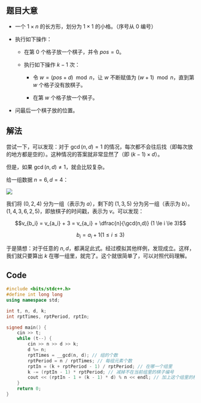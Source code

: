 ## 题目大意

* 一个 $1 \times n$ 的长方形，划分为 $1 \times 1$ 的小格。（序号从 $0$ 编号）

* 执行如下操作：

  * 在第 $0$ 个格子放一个棋子，并令 $pos=0$。
  
  * 执行如下操作 $k-1$ 次：
  
    * 令 $w=(pos+d)\mod n$，让 $w$ 不断赋值为 $(w+1)\mod n$，直到第 $w$ 个格子没有放棋子。
    
    * 在第 $w$ 个格子放一个棋子。

* 问最后一个棋子放的位置。

## 解法

尝试一下，可以发现：对于 $\gcd(n,d)=1$ 的情况，每次都不会往后找（即每次放的地方都是空的）。这种情况的答案就非常显然了（即 $(k-1)\times d$）。

但是，如果 $\gcd(n,d) \ne 1$，就会比较复杂。

给一组数据 $n=6, d=4$：

![](https://cdn.luogu.com.cn/upload/image_hosting/h6357w9s.png)

我们将 $(0,2,4)$ 分为一组（表示为 $a$），剩下的 $(1,3,5)$ 分为另一组（表示为 $b$）。$(1,4,3,6,2,5)$，即放棋子的时间戳，表示为 $v$。可以发现：

$$v_{b_i} = v_{a_i} + 3 = v_{a_i} + \dfrac{n}{\gcd(n,d)} (1 \le i \le 3)$$

$$b_i = a_i + 1 (1 \le i \le 3)$$

于是猜想：对于任意的 $n, d$，都满足此式。经过模拟其他样例，发现成立。这样，我们就只要算出 $k$ 在哪一组里，就完了。这个就很简单了，可以对照代码理解。

## Code

```cpp
#include <bits/stdc++.h>
#define int long long
using namespace std;

int t, n, d, k;
int rptTimes, rptPeriod, rptIn;

signed main() {
    cin >> t;
    while (t--) {
        cin >> n >> d >> k;
        d %= n;
        rptTimes = __gcd(n, d); // 组的个数
        rptPeriod = n / rptTimes; // 每组元素个数
        rptIn = (k + rptPeriod - 1) / rptPeriod; // 在哪一个组里
        k -= (rptIn - 1) * rptPeriod; // 减掉不在当前组里的棋子编号
        cout << (rptIn - 1 + (k - 1) * d) % n << endl; // 加上这个组里的棋子
    }
    return 0;
}

```